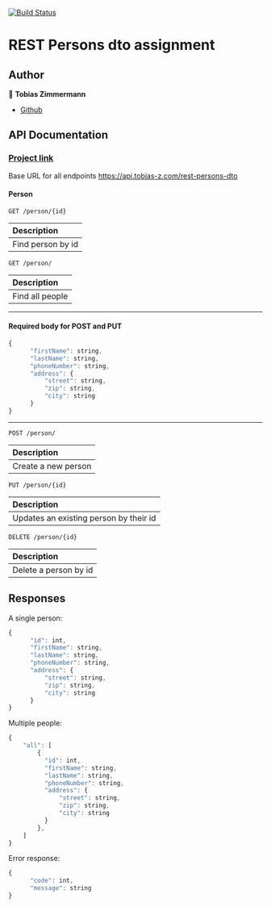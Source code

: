 [![Build Status](https://travis-ci.com/CphTobias/dat3sem-week5-rest-persons-dto.svg?branch=main)](https://travis-ci.com/CphTobias/dat3sem-week5-rest-persons-dto)

# REST Persons dto assignment 

## Author
👤 **Tobias Zimmermann**

* [Github](https://github.com/CphTobias)

## API Documentation

### [Project link](https://tobias-z.com/)

Base URL for all endpoints https://api.tobias-z.com/rest-persons-dto

#### Person

```http
GET /person/{id}
```
| Description |
| :--- |
| Find person by id |

```http
GET /person/
```

| Description |
| :--- |
| Find all people |

___

#### Required body for POST and PUT
```javascript
{
      "firstName": string,
      "lastName": string,
      "phoneNumber": string,
      "address": {
          "street": string,
          "zip": string,
          "city": string
      } 
}
```

___

```http
POST /person/
```

| Description | 
| :--- | 
| Create a new person |

```http
PUT /person/{id}
```

| Description | 
| :--- | 
| Updates an existing person by their id |

```http
DELETE /person/{id}
```

| Description | 
| :--- | 
| Delete a person by id |

## Responses

A single person:
```javascript
{
      "id": int,
      "firstName": string,
      "lastName": string,
      "phoneNumber": string,
      "address": {
          "street": string,
          "zip": string,
          "city": string
      }
}
```

Multiple people:
```javascript
{
    "all": [ 
        { 
          "id": int,
          "firstName": string,
          "lastName": string,
          "phoneNumber": string,
          "address": {
              "street": string,
              "zip": string,
              "city": string
          }
        }, 
    ]
}
```

Error response:
```javascript
{
      "code": int,
      "message": string
}
```
